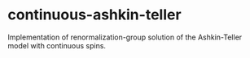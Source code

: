 # continuous-ashkin-teller
Implementation of renormalization-group solution of the Ashkin-Teller model with continuous spins.
